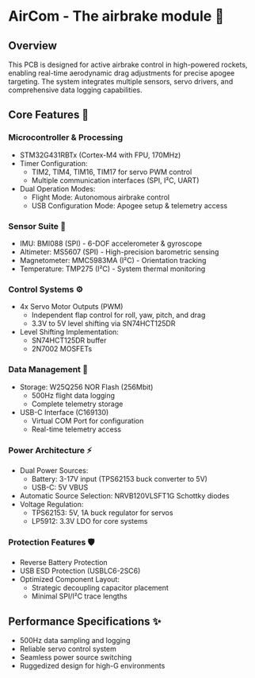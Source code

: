 # AirCom - The airbrake module 🚀

## Overview
This PCB is designed for active airbrake control in high-powered rockets, enabling real-time aerodynamic drag adjustments for precise apogee targeting. The system integrates multiple sensors, servo drivers, and comprehensive data logging capabilities.

## Core Features 📌

### Microcontroller & Processing
- STM32G431RBTx (Cortex-M4 with FPU, 170MHz)
- Timer Configuration:
  - TIM2, TIM4, TIM16, TIM17 for servo PWM control
  - Multiple communication interfaces (SPI, I²C, UART)
- Dual Operation Modes:
  - Flight Mode: Autonomous airbrake control
  - USB Configuration Mode: Apogee setup & telemetry access

### Sensor Suite 🔧
- IMU: BMI088 (SPI) - 6-DOF accelerometer & gyroscope
- Altimeter: MS5607 (SPI) - High-precision barometric sensing
- Magnetometer: MMC5983MA (I²C) - Orientation tracking
- Temperature: TMP275 (I²C) - System thermal monitoring

### Control Systems ⚙️
- 4x Servo Motor Outputs (PWM)
  - Independent flap control for roll, yaw, pitch, and drag
  - 3.3V to 5V level shifting via SN74HCT125DR
- Level Shifting Implementation:
  - SN74HCT125DR buffer
  - 2N7002 MOSFETs

### Data Management 💾
- Storage: W25Q256 NOR Flash (256Mbit)
  - 500Hz flight data logging
  - Complete telemetry storage
- USB-C Interface (C169130)
  - Virtual COM Port for configuration
  - Real-time telemetry access

### Power Architecture ⚡
- Dual Power Sources:
  - Battery: 3-17V input (TPS62153 buck converter to 5V)
  - USB-C: 5V VBUS
- Automatic Source Selection: NRVB120VLSFT1G Schottky diodes
- Voltage Regulation:
  - TPS62153: 5V, 1A buck regulator for servos
  - LP5912: 3.3V LDO for core systems

### Protection Features 🛡️
- Reverse Battery Protection
- USB ESD Protection (USBLC6-2SC6)
- Optimized Component Layout:
  - Strategic decoupling capacitor placement
  - Minimal SPI/I²C trace lengths

## Performance Specifications ✨
- 500Hz data sampling and logging
- Reliable servo control system
- Seamless power source switching
- Ruggedized design for high-G environments
